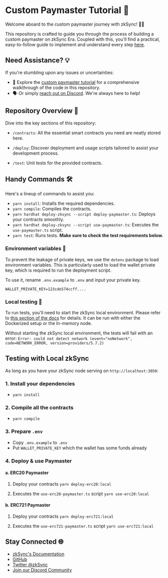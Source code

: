 # Custom Paymaster Tutorial 📖

Welcome aboard to the custom paymaster journey with zkSync! 🚀🌌

This repository is crafted to guide you through the process of building a custom paymaster on zkSync Era. Coupled with this, you'll find a practical, easy-to-follow guide to implement and understand every step [here](https://era.zksync.io/docs/dev/tutorials/custom-paymaster-tutorial.html).

## Need Assistance? 💡

If you're stumbling upon any issues or uncertainties:

- 📖 Explore the [custom paymaster tutorial](https://era.zksync.io/docs/dev/tutorials/custom-paymaster-tutorial.html) for a comprehensive walkthrough of the code in this repository.
- 🗣️ Or simply [reach out on Discord](https://join.zksync.dev/). We're always here to help!

## Repository Overview 📂

Dive into the key sections of this repository:

- `/contracts`: All the essential smart contracts you need are neatly stored here.

- `/deploy`: Discover deployment and usage scripts tailored to assist your development process.

- `/test`: Unit tests for the provided contracts.

## Handy Commands 🛠️

Here's a lineup of commands to assist you:

- `yarn install`: Installs the required dependencies.
- `yarn compile`: Compiles the contracts.
- `yarn hardhat deploy-zksync --script deploy-paymaster.ts`: Deploys your contracts smoothly.
- `yarn hardhat deploy-zksync --script use-paymaster.ts`: Executes the `use-paymaster.ts` script.
- `yarn test`: Runs tests. **Make sure to check the test requirements below.**

### Environment variables 🌳

To prevent the leakage of private keys, we use the `dotenv` package to load environment variables. This is particularly used to load the wallet private key, which is required to run the deployment script.

To use it, rename `.env.example` to `.env` and input your private key.

```
WALLET_PRIVATE_KEY=123cde574ccff....
```

### Local testing 🧪

To run tests, you'll need to start the zkSync local environment. Please refer to [this section of the docs](https://era.zksync.io/docs/tools/testing/) for details. It can be run with either the Dockerized setup or the In-memory node.

Without starting the zkSync local environment, the tests will fail with an error: `Error: could not detect network (event="noNetwork", code=NETWORK_ERROR, version=providers/5.7.2)`

## Testing with Local zkSync

As long as you have your zkSync node serving on `http://localhost:3050`:

### 1. Install your dependencies
- `yarn install`

### 2. Compile all the contracts
- `yarn compile`

### 3. Prepare `.env` 
- Copy `.env.example` to `.env`
- Put `WALLET_PRIVATE_KEY` which the wallet has some funds already

### 4. Deploy & use Paymaster
#### a. ERC20 Paymaster
1. Deploy your contracts 
`yarn deploy-erc20:local` 

2. Executes the `use-erc20-paymaster.ts` script
`yarn use-erc20:local` 

#### b. ERC721 Paymaster
1. Deploy your contracts 
`yarn deploy-erc721:local` 

2. Executes the `use-erc721-paymaster.ts` script
`yarn use-erc721:local` 

## Stay Connected 🌐

- [zkSync's Documentation](https://era.zksync.io/docs/)
- [GitHub](https://github.com/matter-labs)
- [Twitter @zkSync](https://twitter.com/zksync)
- [Join our Discord Community](https://join.zksync.dev)
